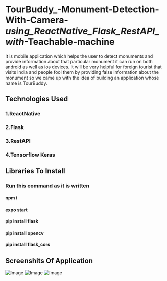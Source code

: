 # TourBuddy_-Monument-Detection-With-Camera-_using_ReactNative_Flask_RestAPI_with_-Teachable-machine
It is mobile application which helps the user to detect monuments and provide information about that particular monument it can run on both android as well as ios devices. It will be very helpful for   foreign tourist that visits India and people fool them by providing false information about the monument so we came up with the idea of building an application whose name is TourBuddy.

## Technologies Used
### 1.ReactNative
### 2.Flask
### 3.RestAPI
### 4.Tensorflow Keras

## Libraries To Install
### Run this command as it is written
#### npm i
#### expo start
#### pip install flask
#### pip install opencv
#### pip install flask_cors

## Screenshits Of Application
![Image](https://github.com/zaidkhn/TourBuddy_Monument-Detection-With-Camera-_using_ReactNative_Flask_RestAPI_with_Teachable-machine/blob/main/Images/SplashScreenImage.jpeg?raw=true)
![Image](https://github.com/zaidkhn/TourBuddy_Monument-Detection-With-Camera-_using_ReactNative_Flask_RestAPI_with_Teachable-machine/blob/main/Images/MainScreen.jpeg?raw=true)
![Image](https://github.com/zaidkhn/TourBuddy_Monument-Detection-With-Camera-_using_ReactNative_Flask_RestAPI_with_Teachable-machine/blob/main/Images/OutputScreen.jpeg?raw=true)
